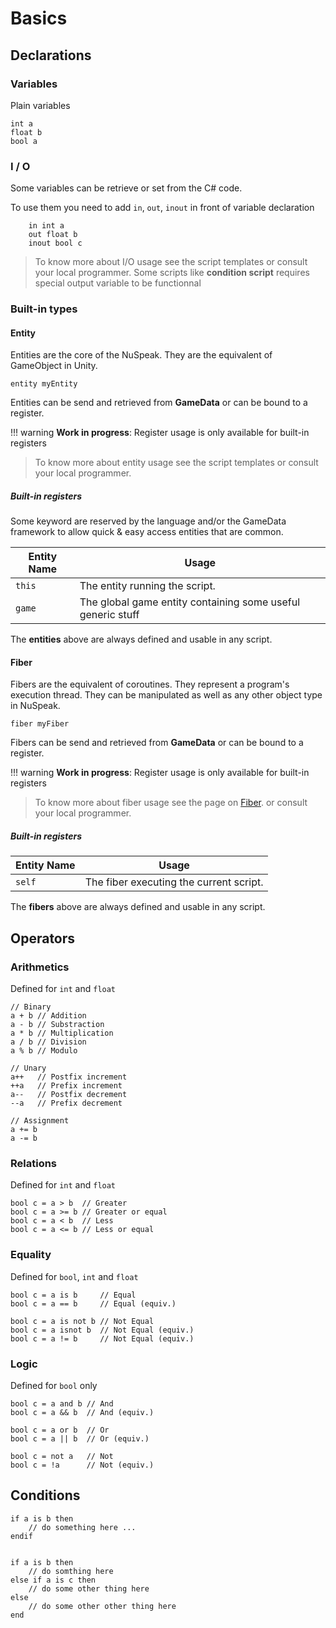 # Basics

## Declarations

### Variables

Plain variables

    int a
    float b
    bool a

### I / O

Some variables can be retrieve or set from the C# code.

To use them you need to add `in`, `out`, `inout` in front of variable declaration

        in int a
        out float b
        inout bool c

> To know more about I/O usage see the script templates or consult your local programmer.
> Some scripts like **condition script** requires special output variable
> to be functionnal

### Built-in types

#### Entity

Entities are the core of the NuSpeak. They are the equivalent of GameObject in Unity.

    entity myEntity

Entities can be send and retrieved from **GameData** or can be bound to a register.

!!! warning
    **Work in progress**: Register usage is only available for built-in registers

> To know more about entity usage see the script templates or consult your local programmer.

##### Built-in registers

Some keyword are reserved by the language and/or the GameData framework to allow quick & easy access
entities that are common.

| Entity Name | Usage |
|-------------|-------|
|`this` | The entity running the script. |
|`game` | The global game entity containing some useful generic stuff |

The **entities** above are always defined and usable in any script.

#### Fiber

Fibers are the equivalent of coroutines. They represent a program's execution thread.
They can be manipulated as well as any other object type in NuSpeak.

    fiber myFiber

Fibers can be send and retrieved from **GameData** or can be bound to a register.

!!! warning
    **Work in progress**: Register usage is only available for built-in registers

> To know more about fiber usage see the page on [Fiber](nsref.fibers). or consult your local programmer.

##### Built-in registers

| Entity Name | Usage |
|-------------|-------|
|`self` | The fiber executing the current script. |

The **fibers** above are always defined and usable in any script.
## Operators

### Arithmetics

Defined for `int` and `float`

    // Binary
    a + b // Addition
    a - b // Substraction
    a * b // Multiplication
    a / b // Division
    a % b // Modulo

    // Unary
    a++   // Postfix increment
    ++a   // Prefix increment
    a--   // Postfix decrement
    --a   // Prefix decrement

    // Assignment
    a += b
    a -= b

### Relations

Defined for `int` and `float`

    bool c = a > b  // Greater
    bool c = a >= b // Greater or equal
    bool c = a < b  // Less
    bool c = a <= b // Less or equal

### Equality

Defined for `bool`, `int` and `float`

    bool c = a is b     // Equal
    bool c = a == b     // Equal (equiv.)

    bool c = a is not b // Not Equal
    bool c = a isnot b  // Not Equal (equiv.)
    bool c = a != b     // Not Equal (equiv.)

### Logic

Defined for `bool` only

    bool c = a and b // And
    bool c = a && b  // And (equiv.)

    bool c = a or b  // Or
    bool c = a || b  // Or (equiv.)

    bool c = not a   // Not
    bool c = !a      // Not (equiv.)

## Conditions

    if a is b then
        // do something here ...
    endif


    if a is b then
        // do somthing here
    else if a is c then
        // do some other thing here
    else
        // do some other other thing here
    end
